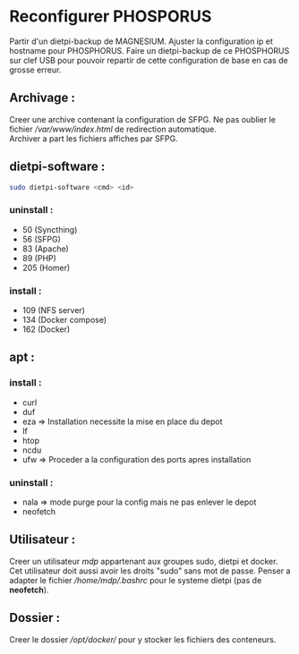 # Reconfigurer PHOSPORUS

Partir d'un dietpi-backup de MAGNESIUM. Ajuster la configuration ip et hostname pour PHOSPHORUS. Faire un dietpi-backup de ce PHOSPHORUS sur clef USB pour pouvoir repartir de cette configuration de base en cas de grosse erreur.

## Archivage :

Creer une archive contenant la configuration de SFPG. Ne pas oublier le fichier */var/www/index.html* de redirection automatique.  
Archiver a part les fichiers affiches par SFPG.

## dietpi-software :

```bash
sudo dietpi-software <cmd> <id>
```

### uninstall :

+ 50 (Syncthing)
+ 56 (SFPG)
+ 83 (Apache)
+ 89 (PHP)
+ 205 (Homer)

### install :
+ 109 (NFS server)
+ 134 (Docker compose)
+ 162 (Docker)

## apt :
### install :
+ curl
+ duf
+ eza => Installation necessite la mise en place du depot
+ lf
+ htop
+ ncdu
+ ufw => Proceder a la configuration des ports apres installation

### uninstall :
+ nala => mode purge pour la config mais ne pas enlever le depot
+ neofetch

## Utilisateur :

Creer un utilisateur *mdp* appartenant aux groupes sudo, dietpi et docker. Cet utilisateur doit aussi avoir les droits "sudo" sans mot de passe. Penser a adapter le fichier */home/mdp/.bashrc* pour le systeme dietpi (pas de **neofetch**).

## Dossier :
Creer le dossier */opt/docker/* pour y stocker les fichiers des conteneurs.
